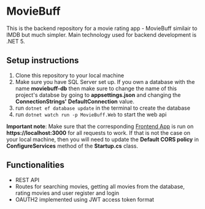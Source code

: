 # MovieBuff

This is the backend repository for a movie rating app - MovieBuff similair to IMDB but much simpler. Main technology used for backend development is .NET 5.

## Setup instructions

1. Clone this repository to your local machine
2. Make sure you have SQL Server set up. If you own a database with the name **moviebuff-db** then make sure to change the name of this project's databse by going to **appsettings.json** and changing the **ConnectionStrings'** **DefaultConnection** value.
3. run `dotnet ef database update` in the terminal to create the database
4. run `dotnet watch run -p MovieBuff.Web` to start the web api

**Important note**: Make sure that the corresponding [Frontend App](https://github.com/farisde/JAP_Task_1_FE/) is run on **https://localhost:3000** for all requests to work. If that is not the case on your local machine, then you will need to update the **Default CORS policy** in **ConfigureServices** method of the **Startup.cs** class.

## Functionalities

- REST API
- Routes for searching movies, getting all movies from the database, rating movies and user register and login
- OAUTH2 implemented using JWT access token format
